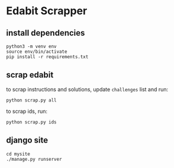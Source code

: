 # Edabit Scrapper

## install dependencies

	python3 -m venv env
	source env/bin/activate
	pip install -r requirements.txt

## scrap edabit

to scrap instructions and solutions, update `challenges` list and run:

    python scrap.py all

to scrap ids, run:
	
	python scrap.py ids

## django site

	cd mysite
	./manage.py runserver